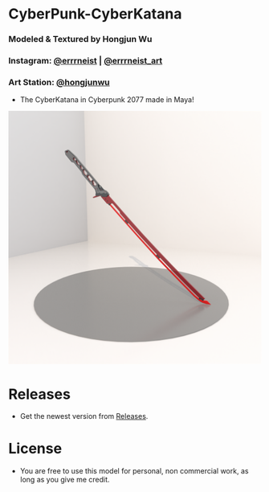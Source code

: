 # CyberPunk-CyberKatana
### Modeled & Textured by Hongjun Wu
### Instagram: [@errrneist](https://www.instagram.com/errrneist/) | [@errrneist_art](https://www.instagram.com/errrneist_art/)
### Art Station: [@hongjunwu](https://hongjunwu.artstation.com/)
* The CyberKatana in Cyberpunk 2077 made in Maya!

![Render](https://github.com/Errrneist/CyberPunk-CyberKatana/blob/main/turntable/renders/textured_turntable/cyberkatana_turntable_denoise_0001.png?raw=true)

# Releases
* Get the newest version from [Releases](https://github.com/Errrneist/CyberPunk-CyberKatana/releases).

# License
* You are free to use this model for personal, non commercial work, as long as you give me credit.
